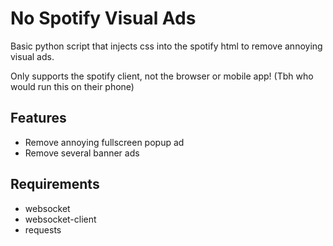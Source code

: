 # No Spotify Visual Ads

Basic python script that injects css into the spotify html to remove annoying visual ads.

Only supports the spotify client, not the browser or mobile app! (Tbh who would run this on their phone)

## Features

- Remove annoying fullscreen popup ad
- Remove several banner ads

## Requirements

 - websocket
 - websocket-client
 - requests